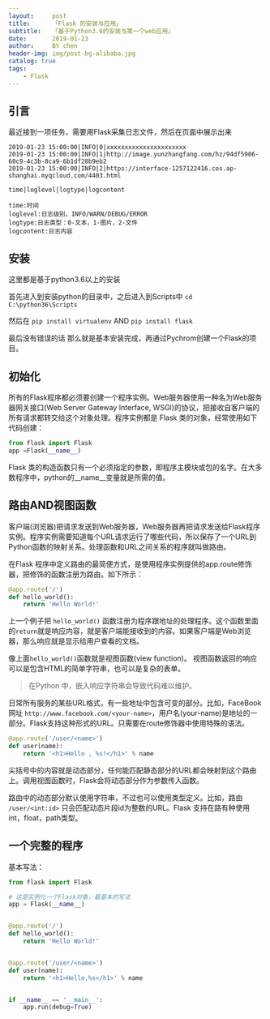 ```yaml
---
layout:     post
title:      「Flask 的安装与应用」
subtitle:   「基于Python3.6的安装与第一个web应用」
date:       2019-01-23
author:     BY chen
header-img: img/post-bg-alibaba.jpg
catalog: true
tags:
    - Flask
---
```



## 引言
最近接到一项任务，需要用Flask采集日志文件，然后在页面中展示出来

```
2019-01-23 15:00:00|INFO|0|xxxxxxxxxxxxxxxxxxxxxx
2019-01-23 15:00:00|INFO|1|http://image.yunzhangfang.com/hz/94df5906-60c9-4c3b-8ca9-6b1df28b9eb2
2019-01-23 15:00:00|INFO|2|https://interface-1257122416.cos.ap-shanghai.myqcloud.com/4403.html

time|loglevel|logtype|logcontent

time:时间
loglevel:日志级别，INFO/WARN/DEBUG/ERROR
logtype:日志类型：0-文本，1-图片，2-文件
logcontent:日志内容
```

## 安装
这里都是基于python3.6以上的安装

首先进入到安装python的目录中，之后进入到Scripts中 `cd C:\python36\Scripts`

然后在 `pip install virtualenv` AND `pip install flask`

最后没有错误的话 那么就是基本安装完成，再通过Pychrom创建一个Flask的项目。



## 初始化
所有的Flask程序都必须要创建一个程序实例。Web服务器使用一种名为Web服务器网关接口(Web Server Gateway Interface, WSGI)的协议，把接收自客户端的所有请求都转交给这个对象处理。程序实例都是 Flask 类的对象，经常使用如下代码创建：

```python
from flask import Flask
app =Flask(__name__)
```

Flask 类的构造函数只有一个必须指定的参数，即程序主模块或包的名字。在大多数程序中，python的__name__变量就是所需的值。

## 路由AND视图函数
客户端(浏览器)把请求发送到Web服务器，Web服务器再把请求发送给Flask程序实例。程序实例需要知道每个URL请求运行了哪些代码，所以保存了一个URL到Python函数的映射关系。处理函数和URL之间关系的程序就叫做路由。

在Flask 程序中定义路由的最简便方式，是使用程序实例提供的app.route修饰器，把修饰的函数注册为路由。如下所示：

```python
@app.route('/')
def hello_world():
    return 'Hello World!'
```

上一个例子把 `hello_world()` 函数注册为程序跟地址的处理程序。这个函数里面的`return`就是响应内容，就是客户端能接收到的内容。如果客户端是Web浏览器，那么响应就是显示给用户查看的文档。

像上面`hello_world()`函数就是视图函数(view function)。 视图函数返回的响应可以是包含HTML的简单字符串，也可以是复杂的表单。

> 在Python 中，嵌入响应字符串会导致代码难以维护。

日常所有服务的某些URL格式，有一些地址中包含可变的部分。比如，FaceBook 网址 `http://www.facebook.com/<your-name>`，用户名(your-name)是地址的一部分。Flask支持这种形式的URL。只需要在route修饰器中使用特殊的语法。

```python
@app.route('/user/<name>')
def user(name):
    return '<h1>Hello , %s!</h1>' % name
```

尖括号中的内容就是动态部分，任何能匹配静态部分的URL都会映射到这个路由上。调用视图函数时，Flask会将动态部分作为参数传入函数。

路由中的动态部分默认使用字符串，不过也可以使用类型定义。比如，路由 `/user/<int:id>` 只会匹配动态片段id为整数的URL。Flask 支持在路有种使用 int，float，path类型。

## 一个完整的程序
基本写法：

```python
from flask import Flask

# 这是实例化一个Flask对象，最基本的写法
app = Flask(__name__)


@app.route('/')
def hello_world():
    return 'Hello World!'


@app.route('/user/<name>')
def user(name):
    return '<h1>Hello,%s</h1>' % name


if __name__ == '__main__':
    app.run(debug=True)

```
